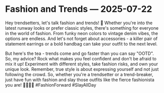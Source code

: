 # Fashion and Trends — 2025-07-22

Hey trendsetters, let's talk fashion and trends! 🌟 Whether you're into the latest runway looks or prefer classic styles, there's something for everyone in the world of fashion. From funky neon colors to vintage denim vibes, the options are endless. And let's not forget about accessories - a killer pair of statement earrings or a bold handbag can take your outfit to the next level. 

But here's the tea - trends come and go faster than you can say "OOTD". So, my advice? Rock what makes you feel confident and don't be afraid to mix it up! Experiment with different styles, take fashion risks, and own your unique look. Remember, true style is about expressing yourself and not just following the crowd. So, whether you're a trendsetter or a trend-breaker, just have fun with fashion and slay those outfits like the fierce fashionista you are! 💁🏻‍♀️💋 #FashionForward #SlayAllDay
